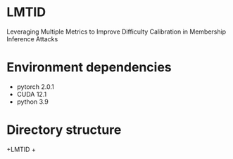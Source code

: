 # LMTID
Leveraging Multiple Metrics to Improve Difficulty Calibration in Membership Inference Attacks 
# Environment dependencies
- pytorch 2.0.1
- CUDA 12.1
- python 3.9
# Directory structure
+LMTID
  +

